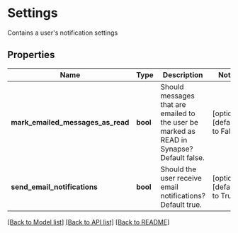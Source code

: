 # Settings

Contains a user's notification settings 
## Properties
Name | Type | Description | Notes
------------ | ------------- | ------------- | -------------
**mark_emailed_messages_as_read** | **bool** | Should messages that are emailed to the user be marked as READ in Synapse? Default false. | [optional] [default to False]
**send_email_notifications** | **bool** | Should the user receive email notifications? Default true. | [optional] [default to True]

[[Back to Model list]](../README.md#documentation-for-models) [[Back to API list]](../README.md#documentation-for-api-endpoints) [[Back to README]](../README.md)


